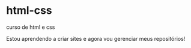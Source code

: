 # html-css
 curso de html e css
 
 Estou aprendendo a criar sites e agora vou gerenciar meus repositórios!

